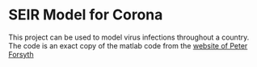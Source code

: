 # SEIR Model for Corona
This project can be used to model virus infections throughout a country. The code is an exact copy of the matlab code from the [website of Peter Forsyth](https://cs.uwaterloo.ca/~paforsyt/SEIR.html)
